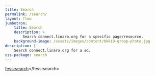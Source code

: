 ```yaml
---
title: Search
permalink: /search/
layout: flow
jumbotron:
    title: Search
    description: >
        Search connect.linaro.org for a specific page/resource.
    background-image: /assets/images/content/bkk19-group-photo.jpg
description: |-
    Search connect.linaro.org for a sd.
css-package: search
---
```

<script>
  (function() {
    var fess = document.createElement('script');
    fess.type = 'text/javascript';
    fess.async = true;
    // fess.src is URL for FSS JS
    fess.src = '/assets/js/vendor/fess-ss-11.4.min.js';
    fess.charset = 'utf-8';
    fess.setAttribute('id', 'fess-ss');
    fess.setAttribute('enable-order', 'true');
    fess.setAttribute('link-target', '\_self');
    fess.setAttribute('enable-labels', 'true');
    // fess-url is URL for Fess Server
    fess.setAttribute('fess-url', 'https://search.linaro.org/json/');
    var s = document.getElementsByTagName('script')[0];
    s.parentNode.insertBefore(fess, s);
  })();
</script>

<fess:search></fess:search>
